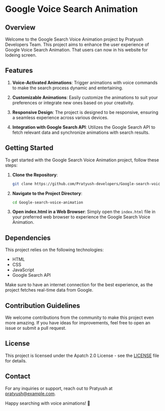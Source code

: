 # Google Voice Search Animation

## Overview

Welcome to the Google Search Voice Animation project by Pratyush Developers Team. This project aims to enhance the user experience of Google Voice Search Animation. That users can now in his website for lodeing screen.

## Features

1. **Voice-Activated Animations**: Trigger animations with voice commands to make the search process dynamic and entertaining.

2. **Customizable Animations**: Easily customize the animations to suit your preferences or integrate new ones based on your creativity.

3. **Responsive Design**: The project is designed to be responsive, ensuring a seamless experience across various devices.

4. **Integration with Google Search API**: Utilizes the Google Search API to fetch relevant data and synchronize animations with search results.

## Getting Started

To get started with the Google Search Voice Animation project, follow these steps:

1. **Clone the Repository**:
   ```bash
   git clone https://github.com/Pratyush-developers/Google-search-voice-animation.git
   ```

2. **Navigate to the Project Directory**:
   ```bash
   cd Google-search-voice-animation
   ```

3. **Open index.html in a Web Browser**:
   Simply open the `index.html` file in your preferred web browser to experience the Google Search Voice Animation.

## Dependencies

This project relies on the following technologies:

- HTML
- CSS
- JavaScript
- Google Search API

Make sure to have an internet connection for the best experience, as the project fetches real-time data from Google.

## Contribution Guidelines

We welcome contributions from the community to make this project even more amazing. If you have ideas for improvements, feel free to open an issue or submit a pull request.

## License

This project is licensed under the Apatch 2.0 License - see the [LICENSE](LICENSE) file for details.

## Contact

For any inquiries or support, reach out to Pratyush at pratyush@example.com.

Happy searching with voice animations! 🚀
